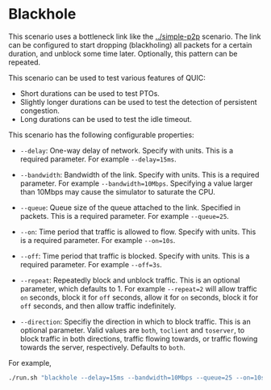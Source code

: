 # Blackhole

This scenario uses a bottleneck link like the [../simple-p2p](simple-p2p)
scenario. The link can be configured to start dropping (blackholing) all
packets for a certain duration, and unblock some time later. Optionally,
this pattern can be repeated.

This scenario can be used to test various features of QUIC:
* Short durations can be used to test PTOs.
* Slightly longer durations can be used to test
  the detection of persistent congestion.
* Long durations can be used to test the idle timeout.

This scenario has the following configurable properties:

* `--delay`: One-way delay of network. Specify with units. This is a required
  parameter. For example `--delay=15ms`.

* `--bandwidth`: Bandwidth of the link. Specify with units. This is a required
  parameter. For example `--bandwidth=10Mbps`. Specifying a value larger than
  10Mbps may cause the simulator to saturate the CPU.

* `--queue`: Queue size of the queue attached to the link. Specified in
  packets. This is a required parameter. For example `--queue=25`.

* `--on`: Time period that traffic is allowed to flow. Specify with units. This is a
  required parameter. For example `--on=10s`.

* `--off`: Time period that traffic is blocked. Specify with units. This is a required
  parameter. For example `--off=3s`.

* `--repeat`: Repeatedly block and unblock traffic. This is an optional
  parameter, which defaults to 1. For example `--repeat=2` will allow traffic
  `on` seconds, block it for `off` seconds, allow it for `on` seconds, block it
  for `off` seconds, and then allow traffic indefinitely.

* `--direction`: Specifiy the direction in which to block traffic. This is an 
  optional parameter. Valid values are `both`, `toclient` and `toserver`, to block
  traffic in both directions, traffic flowing towards, or traffic flowing towards the
  server, respectively. Defaults to `both`.



For example,
```bash
./run.sh "blackhole --delay=15ms --bandwidth=10Mbps --queue=25 --on=10s --off=2s"
```
